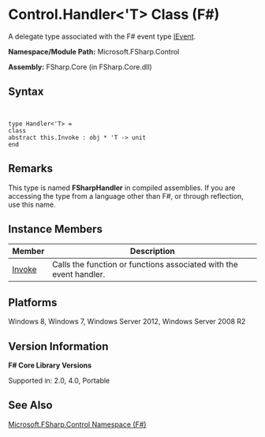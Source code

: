 # Control.Handler<'T> Class (F#)

A delegate type associated with the F# event type [IEvent](http://msdn.microsoft.com/en-us/library/7976554f-9aa8-451f-a69d-d4670c064432).

**Namespace/Module Path:** Microsoft.FSharp.Control

**Assembly:** FSharp.Core (in FSharp.Core.dll)


## Syntax


```


type Handler<'T> =
class
abstract this.Invoke : obj * 'T -> unit
end

```



## Remarks
This type is named **FSharpHandler** in compiled assemblies. If you are accessing the type from a language other than F#, or through reflection, use this name.


## Instance Members


|Member|Description|
|------|-----------|
|[Invoke](http://msdn.microsoft.com/en-us/library/0f42e201-6463-4d42-a659-44f29138b4cd)|Calls the function or functions associated with the event handler.|

## Platforms
Windows 8, Windows 7, Windows Server 2012, Windows Server 2008 R2


## Version Information
**F# Core Library Versions**

Supported in: 2.0, 4.0, Portable




## See Also
[Microsoft.FSharp.Control Namespace &#40;F&#35;&#41;](Microsoft.FSharp.Control-Namespace-%5BFSharp%5D.md)

